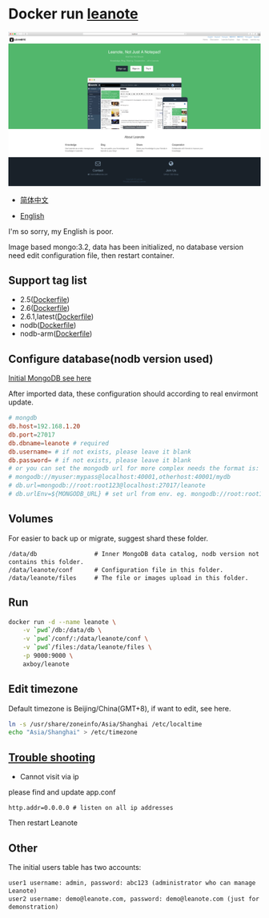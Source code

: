 # Docker run [leanote](https://leanote.com/ 'Official website')

![Screen shot](./leanote-en.png)

- [简体中文](./README.md)

- [English](./README-EN.md)

I'm so sorry, my English is poor.

Image based mongo:3.2, data has been initialized, no database version need edit configuration file, then restart container.

## Support tag list

- 2.5([Dockerfile](https://github.com/axboy/leanote/blob/2.5/Dockerfile))
- 2.6([Dockerfile](https://github.com/axboy/leanote/blob/2.6/Dockerfile))
- 2.6.1,latest([Dockerfile](https://github.com/axboy/leanote/blob/2.6.1/Dockerfile))
- nodb([Dockerfile](https://github.com/axboy/leanote/blob/master/nodb/Dockerfile))
- nodb-arm([Dockerfile](https://github.com/axboy/leanote/blob/master/nodb-arm/Dockerfile))

## Configure database(nodb version used)

[Initial MongoDB see here](https://github.com/leanote/leanote/wiki/leanote-binary-installation-on-Mac-and-Linux-(En)#3-import-initial-leanote-data)

After imported data, these configuration should according to real envirmont update.

```conf
# mongdb
db.host=192.168.1.20
db.port=27017
db.dbname=leanote # required
db.username= # if not exists, please leave it blank
db.password= # if not exists, please leave it blank
# or you can set the mongodb url for more complex needs the format is:
# mongodb://myuser:mypass@localhost:40001,otherhost:40001/mydb
# db.url=mongodb://root:root123@localhost:27017/leanote
# db.urlEnv=${MONGODB_URL} # set url from env. eg. mongodb://root:root123@localhost:27017/leanote
```

## Volumes

For easier to back up or migrate, suggest shard these folder.

```
/data/db                # Inner MongoDB data catalog, nodb version not contains this folder.
/data/leanote/conf      # Configuration file in this folder.
/data/leanote/files     # The file or images upload in this folder.
```

## Run

```sh
docker run -d --name leanote \
    -v `pwd`/db:/data/db \
    -v `pwd`/conf/:/data/leanote/conf \
    -v `pwd`/files:/data/leanote/files \
    -p 9000:9000 \
    axboy/leanote
```

## Edit timezone

Default timezone is Beijing/China(GMT+8), if want to edit, see here.

```sh
ln -s /usr/share/zoneinfo/Asia/Shanghai /etc/localtime
echo "Asia/Shanghai" > /etc/timezone
```

## [Trouble shooting](https://github.com/leanote/leanote/wiki/Leanote-QA-English)

- Cannot visit via ip

please find and update app.conf

```
http.addr=0.0.0.0 # listen on all ip addresses
```

Then restart Leanote

## Other

The initial users table has two accounts:

```
user1 username: admin, password: abc123 (administrator who can manage Leanote)
user2 username: demo@leanote.com, password: demo@leanote.com (just for demonstration)
```